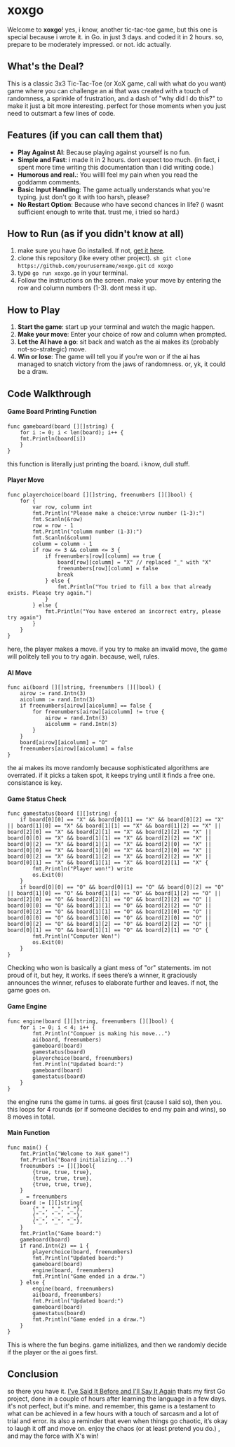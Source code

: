 # xoxgo

Welcome to **xoxgo**! yes, i know, another tic-tac-toe game, but this one is special because i wrote it. in Go. in just 3 days. and coded it in 2 hours. so, prepare to be moderately impressed. or not. idc actually.

## What's the Deal?

This is a classic 3x3 Tic-Tac-Toe (or XoX game, call with what do you want) game where you can challenge an ai that was created with a touch of randomness, a sprinkle of frustration, and a dash of "why did I do this?" to make it just a bit more interesting. perfect for those moments when you just need to outsmart a few lines of code.

## Features (if you can call them that)

- **Play Against AI**: Because playing against yourself is no fun.
- **Simple and Fast**: i made it in 2 hours. dont expect too much. (in fact, i spent more time writing this documentation than i did writing code.)
- **Humorous and real.**: You willll feel my pain when you read the goddamm comments.
- **Basic Input Handling**: The game actually understands what you're typing. just don't go it with too harsh, please?
- **No Restart Option**: Because who have second chances in life? (i wasnt sufficient enough to write that. trust me, i tried so hard.)

## How to Run (as if you didn't know at all)

1. make sure you have Go installed. If not, [get it here](https://go.dev/dl/).
2. clone this repository (like every other project).
	`sh git clone https://github.com/yourusername/xoxgo.git` 
	`cd xoxgo`
3. type `go run xoxgo.go` in your terminal.
4. Follow the instructions on the screen. make your move by entering the row and column numbers (1-3). dont mess it up.

## How to Play

1. **Start the game**: start up your terminal and watch the magic happen.
2. **Make your move**: Enter your choice of row and column when prompted.
3. **Let the AI have a go**: sit back and watch as the ai makes its (probably not-so-strategic) move.
4. **Win or lose**: The game will tell you if you're won or if the ai has managed to snatch victory from the jaws of randomness. or, yk, it could be a draw.

## Code Walkthrough

#### Game Board Printing Function

```
func gameboard(board [][]string) {
	for i := 0; i < len(board); i++ {
	fmt.Println(board[i])
	}
}
```
this function is literally just printing the board. i know, dull stuff.

#### Player Move

```
func playerchoice(board [][]string, freenumbers [][]bool) {
	for {
		var row, columm int
		fmt.Println("Please make a choice:\nrow number (1-3):")
		fmt.Scanln(&row)
		row = row - 1
		fmt.Println("columm number (1-3):")
		fmt.Scanln(&columm)
		columm = columm - 1
		if row <= 3 && columm <= 3 {
			if freenumbers[row][columm] == true {
				board[row][columm] = "X" // replaced "_" with "X"
				freenumbers[row][columm] = false
				break
			} else {
				fmt.Println("You tried to fill a box that already exists. Please try again.")
			}
		} else {
			fmt.Println("You have entered an incorrect entry, please try again")
		}
	}
}
```

here, the player makes a move. if you try to make an invalid move, the game will politely tell you to try again. because, well, rules.

#### AI Move

```
func ai(board [][]string, freenumbers [][]bool) {
	airow := rand.Intn(3)
	aicolumm := rand.Intn(3)
	if freenumbers[airow][aicolumm] == false {
		for freenumbers[airow][aicolumm] != true {
			airow = rand.Intn(3)
			aicolumm = rand.Intn(3)
		}
	}
	board[airow][aicolumm] = "O"
	freenumbers[airow][aicolumm] = false
}
```

the ai makes its move randomly because sophisticated algorithms are overrated. if it picks a taken spot, it keeps trying until it finds a free one. consistance is key.

#### Game Status Check

```
func gamestatus(board [][]string) {
	if board[0][0] == "X" && board[0][1] == "X" && board[0][2] == "X" || board[1][0] == "X" && board[1][1] == "X" && board[1][2] == "X" || board[2][0] == "X" && board[2][1] == "X" && board[2][2] == "X" || board[0][0] == "X" && board[1][1] == "X" && board[2][2] == "X" || board[0][2] == "X" && board[1][1] == "X" && board[2][0] == "X" || board[0][0] == "X" && board[1][0] == "X" && board[2][0] == "X" || board[0][2] == "X" && board[1][2] == "X" && board[2][2] == "X" || board[0][1] == "X" && board[1][1] == "X" && board[2][1] == "X" {
		fmt.Println("Player won!") write
		os.Exit(0)
	}
	if board[0][0] == "O" && board[0][1] == "O" && board[0][2] == "O" || board[1][0] == "O" && board[1][1] == "O" && board[1][2] == "O" || board[2][0] == "O" && board[2][1] == "O" && board[2][2] == "O" || board[0][0] == "O" && board[1][1] == "O" && board[2][2] == "O" || board[0][2] == "O" && board[1][1] == "O" && board[2][0] == "O" || board[0][0] == "O" && board[1][0] == "O" && board[2][0] == "O" || board[0][2] == "O" && board[1][2] == "O" && board[2][2] == "O" || board[0][1] == "O" && board[1][1] == "O" && board[2][1] == "O" {
		fmt.Println("Computer Won!")
		os.Exit(0)
	}
}
```

Checking who won is basically a giant mess of "or" statements. im not proud of it, but hey, it works. if sees there’s a winner, it graciously announces the winner, refuses to elaborate further and leaves. if not, the game goes on.

#### Game Engine

```
func engine(board [][]string, freenumbers [][]bool) { 
	for i := 0; i < 4; i++ {
		fmt.Println("Compuer is making his move...")
		ai(board, freenumbers)
		gameboard(board)
		gamestatus(board)
		playerchoice(board, freenumbers)
		fmt.Println("Updated board:")
		gameboard(board)
		gamestatus(board)
	}
}
```

the engine runs the game in turns. ai goes first (cause I said so), then you. this loops for 4 rounds (or if someone decides to end my pain and wins), so 8 moves in total.

#### Main Function

```
func main() {
	fmt.Println("Welcome to XoX game!")
	fmt.Println("Board initializing...")
	freenumbers := [][]bool{
		{true, true, true},
		{true, true, true},
		{true, true, true},
	}
	_ = freenumbers
	board := [][]string{
		{"_", "_", "_"},
		{"_", "_", "_"},
		{"_", "_", "_"},
	}
	fmt.Println("Game board:")
	gameboard(board)
	if rand.Intn(2) == 1 {
		playerchoice(board, freenumbers)
		fmt.Println("Updated board:")
		gameboard(board)
		engine(board, freenumbers)
		fmt.Println("Game ended in a draw.")
	} else {
		engine(board, freenumbers)
		ai(board, freenumbers)
		fmt.Println("Updated board:")
		gameboard(board)
		gamestatus(board)
		fmt.Println("Game ended in a draw.")
	}
}
```

This is where the fun begins. game initializes, and then we randomly decide if the player or the ai goes first.

## Conclusion

so there you have it. [I've Said It Before and I'll Say It Again](https://www.youtube.com/watch?v=91lJhEzMaH4)  thats my first Go project, done in a couple of hours after learning the language in a few days. it's not perfect, but it's mine. and remember, this game is a testament to what can be achieved in a few hours with a touch of sarcasm and a lot of trial and error. its also a reminder that even when things go chaotic, it’s okay to laugh it off and move on. enjoy the chaos (or at least pretend you do.) , and may the force with X's win!
